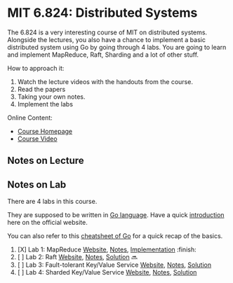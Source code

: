 # MIT 6.824: Distributed Systems

The 6.824 is a very interesting course of MIT on distributed systems. 
Alongside the lectures, you also have a chance to implement a basic distributed system using Go by going through 4 labs.
You are going to learn and implement MapReduce, Raft, Sharding and a lot of other stuff.

How to approach it:

1. Watch the lecture videos with the handouts from the course.
2. Read the papers 
3. Taking your own notes.
4. Implement the labs

Online Content:

- [Course Homepage](https://pdos.csail.mit.edu/6.824/index.html)
- [Course Video](https://www.youtube.com/playlist?list=PLrw6a1wE39_tb2fErI4-WkMbsvGQk9_UB)

## Notes on Lecture

## Notes on Lab

There are 4 labs in this course. 

They are supposed to be written in [Go language](https://golang.org).
Have a quick [introduction](https://tour.golang.org) here on the official website.

You can also refer to this [cheatsheet of Go](https://github.com/alfmunny/cheatsheets/blob/master/go-cheatsheet.md) for a quick recap of the basics.

1. [X] Lab 1: MapReduce [Website](https://pdos.csail.mit.edu/6.824/labs/lab-mr.html), [Notes](Lab1-MapReduce.md), [Implementation](6.824lab/src/mr) :finish:
2. [ ] Lab 2: Raft [Website](https://pdos.csail.mit.edu/6.824/labs/lab-raft.html), [Notes](), [Solution]() :soon:
3. [ ] Lab 3: Fault-tolerant Key/Value Service [Website](https://pdos.csail.mit.edu/6.824/labs/lab-kvraft.html), [Notes](), [Solution]()
4. [ ] Lab 4: Sharded Key/Value Service [Website](https://pdos.csail.mit.edu/6.824/labs/lab-sharded.html), [Notes](), [Solution]()
